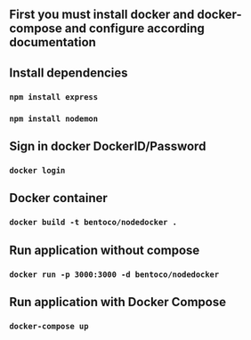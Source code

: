 ## First you must install docker and docker-compose and configure according documentation

## Install dependencies 
### `npm install express`
### `npm install nodemon`

## Sign in docker DockerID/Password
### `docker login`

## Docker container
### `docker build -t bentoco/nodedocker .`

## Run application without compose
### `docker run -p 3000:3000 -d bentoco/nodedocker`

## Run application with Docker Compose
### `docker-compose up`